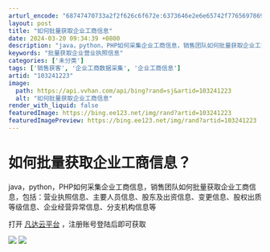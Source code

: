```yaml
---
arturl_encode: "68747470733a2f2f626c6f672e:6373646e2e6e65742f77656978696e5f34303135383439392f:61727469636c652f64657461696c732f313033323431323233"
layout: post
title: "如何批量获取企业工商信息"
date: 2024-03-20 09:34:39 +0800
description: "java，python，PHP如何采集企业工商信息，销售团队如何批量获取企业工商信息，包括：营业执照"
keywords: "批量获取企业营业执照信息"
categories: ['未分类']
tags: ['销售获客', '企业工商数据采集', '企业工商信息']
artid: "103241223"
image:
  path: https://api.vvhan.com/api/bing?rand=sj&artid=103241223
  alt: "如何批量获取企业工商信息"
render_with_liquid: false
featuredImage: https://bing.ee123.net/img/rand?artid=103241223
featuredImagePreview: https://bing.ee123.net/img/rand?artid=103241223
---
```


# 如何批量获取企业工商信息？

java，python，PHP如何采集企业工商信息，销售团队如何批量获取企业工商信息，包括：营业执照信息、主要人员信息、股东及出资信息、变更信息、股权出质等级信息、企业经营异常信息、分支机构信息等

打开
[凡达云平台](https://cloud.fandaweb.com)
，注册账号登陆后即可获取

![](https://i-blog.csdnimg.cn/blog_migrate/6d22db20ed024c8e9ac5e0ec069bcc35.png)
![](https://i-blog.csdnimg.cn/blog_migrate/f22e3d95c4fd84156d9eeee4bf518e7e.png)
